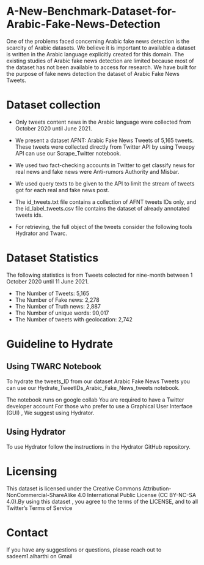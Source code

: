 # A-New-Benchmark-Dataset-for-Arabic-Fake-News-Detection
One of the problems faced concerning Arabic fake news detection is the scarcity of Arabic datasets. We believe it is important to available a dataset is written in the Arabic language explicitly created for this domain. The existing studies of Arabic fake news detection are limited because most of the dataset has not been available to access for research. We have built for the purpose of fake news detection the dataset of Arabic Fake News Tweets. 

# Dataset collection

- Only tweets content news in the Arabic language were collected from October 2020 until June 2021.

- We present a dataset AFNT: Arabic Fake News Tweets of 5,165 tweets. These tweets were collected directly from Twitter API by using Tweepy API can use our Scrape_Twitter notebook.

- We used two fact-checking accounts in Twitter to get classify news for real news and fake news were Anti-rumors Authority and Misbar.

- We used query texts to be given to the API to limit the stream of tweets got for each real and fake news post.

- The id_tweets.txt file contains a collection of AFNT tweets IDs only, and the id_label_tweets.csv file contains the dataset of already annotated tweets ids.
 
- For retrieving, the full object of the tweets consider the following tools Hydrator and Twarc.


# Dataset Statistics

The following statistics is from Tweets colected for nine-month between 1 October 2020 until 11 June 2021.
- The Number of Tweets: 5,165
- The Number of Fake news: 2,278
- The Number of Truth news: 2,887
- The Number of unique words: 90,017
- The Number of tweets with geolocation:  2,742

# Guideline to Hydrate

## Using TWARC Notebook

To hydrate the tweets_ID from our dataset Arabic Fake News Tweets you can use our Hydrate_TweetIDs_Arabic_Fake_News_tweets notebook.

The notebook runs on google collab
You are required to have a Twitter developer account
For those who prefer to use a Graphical User Interface (GUI) , We suggest using Hydrator.

## Using Hydrator

To use Hydrator follow the instructions in the Hydrator GitHub repository.


# Licensing

This dataset is licensed under the Creative Commons Attribution-NonCommercial-ShareAlike 4.0 International Public License (CC BY-NC-SA 4.0).By using this dataset , you agree to the terms of the LICENSE, and to all Twitter’s Terms of Service

# Contact

If you have any suggestions or questions, please reach out to sadeem1.alharthi on Gmail
